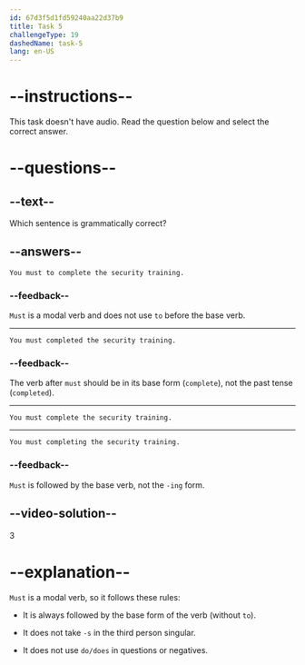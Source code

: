 ```yaml
---
id: 67d3f5d1fd59240aa22d37b9
title: Task 5
challengeType: 19
dashedName: task-5
lang: en-US
---
```


# --instructions--

This task doesn't have audio. Read the question below and select the correct answer.

# --questions--

## --text--

Which sentence is grammatically correct?

## --answers--

`You must to complete the security training.`

### --feedback--

`Must` is a modal verb and does not use `to` before the base verb.

---

`You must completed the security training.`

### --feedback--

The verb after `must` should be in its base form (`complete`), not the past tense (`completed`).

---

`You must complete the security training.`

---

`You must completing the security training.`

### --feedback--

`Must` is followed by the base verb, not the `-ing` form.

## --video-solution--

3

# --explanation--

`Must` is a modal verb, so it follows these rules:

- It is always followed by the base form of the verb (without `to`).

- It does not take `-s` in the third person singular.

- It does not use `do/does` in questions or negatives.
